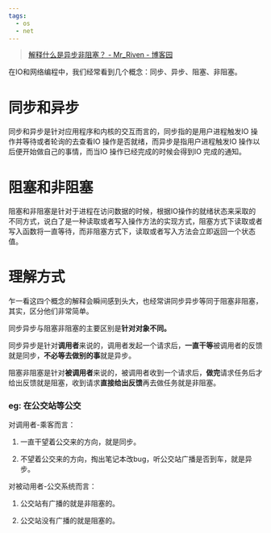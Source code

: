 ```yaml
---
tags:
  - os
  - net
---
```

> [解释什么是异步非阻塞？ - Mr\_Riven - 博客园](https://www.cnblogs.com/Rivend/p/12065474.html)


在IO和网络编程中，我们经常看到几个概念：同步、异步、阻塞、非阻塞。

# 同步和异步

同步和异步是针对应用程序和内核的交互而言的，同步指的是用户进程触发IO 操作并等待或者轮询的去查看IO 操作是否就绪，而异步是指用户进程触发IO 操作以后便开始做自己的事情，而当IO 操作已经完成的时候会得到IO 完成的通知。

# 阻塞和非阻塞

阻塞和非阻塞是针对于进程在访问数据的时候，根据IO操作的就绪状态来采取的不同方式，说白了是一种读取或者写入操作方法的实现方式，阻塞方式下读取或者写入函数将一直等待，而非阻塞方式下，读取或者写入方法会立即返回一个状态值。

# 理解方式

乍一看这四个概念的解释会瞬间感到头大，也经常讲同步异步等同于阻塞非阻塞，其实，区分他们非常简单。

同步异步与阻塞非阻塞的主要区别是**针对对象不同。**

同步异步是针对**调用者**来说的，调用者发起一个请求后，**一直干等**被调用者的反馈就是同步，**不必等去做别的事**就是异步。

阻塞非阻塞是针对**被调用者**来说的，被调用者收到一个请求后，**做完**请求任务后才给出反馈就是阻塞，收到请求**直接给出反馈**再去做任务就是非阻塞。

### eg: 在公交站等公交

对调用者-乘客而言：

1. 一直干望着公交来的方向，就是同步。

2. 不望着公交来的方向，掏出笔记本改bug，听公交站广播是否到车，就是异步。

对被动用者-公交系统而言：

1. 公交站有广播的就是非阻塞的。

2. 公交站没有广播的就是阻塞的。